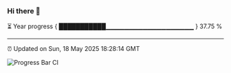 ### Hi there 👋

⏳ Year progress { ███████████▁▁▁▁▁▁▁▁▁▁▁▁▁▁▁▁▁▁▁ } 37.75 %

---

⏰ Updated on Sun, 18 May 2025 18:28:14 GMT

![Progress Bar CI](https://github.com/liununu/liununu/workflows/Progress%20Bar%20CI/badge.svg)
